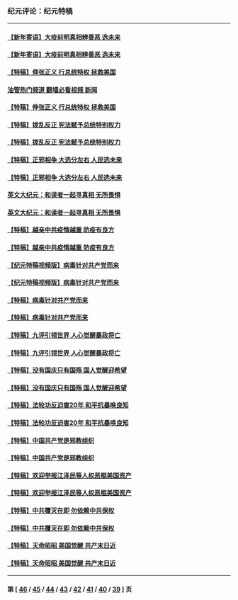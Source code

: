 ### 纪元评论：纪元特稿
---
#### [【新年寄语】大疫前明真相辨善恶 选未来](../../pages/nsc424/n12660855.md?06120330) 
#### [【新年寄语】大疫前明真相辨善恶 选未来](../../pages/nsc424/n12660855.md?06120330) 
#### [【特稿】伸张正义 行总统特权 拯救美国](../../pages/nsc424/n12616806.md?06120330) 
#### [油管热门频道 翻墙必看视频 新闻](ok?06120330)
#### [【特稿】伸张正义 行总统特权 拯救美国](../../pages/nsc424/n12616806.md?06120330) 
#### [【特稿】拨乱反正 宪法赋予总统特别权力](../../pages/nsc424/n12598306.md?06120330) 
#### [【特稿】拨乱反正 宪法赋予总统特别权力](../../pages/nsc424/n12598306.md?06120330) 
#### [【特稿】正邪相争 大选分左右 人民选未来](../../pages/nsc424/n12545208.md?06120330) 
#### [【特稿】正邪相争 大选分左右 人民选未来](../../pages/nsc424/n12545208.md?06120330) 
#### [英文大纪元：和读者一起寻真相 无所畏惧](../../pages/nsc424/n12542027.md?06120330) 
#### [英文大纪元：和读者一起寻真相 无所畏惧](../../pages/nsc424/n12542027.md?06120330) 
#### [【特稿】越亲中共疫情越重 防疫有良方](../../pages/nsc424/n12042989.md?06120330) 
#### [【特稿】越亲中共疫情越重 防疫有良方](../../pages/nsc424/n12042989.md?06120330) 
#### [【纪元特稿视频版】病毒针对共产党而来](../../pages/nsc424/n11977328.md?06120330) 
#### [【纪元特稿视频版】病毒针对共产党而来](../../pages/nsc424/n11977328.md?06120330) 
#### [【特稿】病毒针对共产党而来](../../pages/nsc424/n11928818.md?06120330) 
#### [【特稿】病毒针对共产党而来](../../pages/nsc424/n11928818.md?06120330) 
#### [【特稿】九评引领世界 人心觉醒暴政将亡](../../pages/nsc424/n11660496.md?06120330) 
#### [【特稿】九评引领世界 人心觉醒暴政将亡](../../pages/nsc424/n11660496.md?06120330) 
#### [【特稿】没有国庆只有国殇 国人觉醒迎希望](../../pages/nsc424/n11549354.md?06120330) 
#### [【特稿】没有国庆只有国殇 国人觉醒迎希望](../../pages/nsc424/n11549354.md?06120330) 
#### [【特稿】法轮功反迫害20年 和平抗暴唤良知](../../pages/nsc424/n11389135.md?06120330) 
#### [【特稿】法轮功反迫害20年 和平抗暴唤良知](../../pages/nsc424/n11389135.md?06120330) 
#### [【特稿】中国共产党是邪教组织](../../pages/nsc424/n11355551.md?06120330) 
#### [【特稿】中国共产党是邪教组织](../../pages/nsc424/n11355551.md?06120330) 
#### [【特稿】欢迎举报江泽民等人权恶棍美国资产](../../pages/nsc424/n11303040.md?06120330) 
#### [【特稿】欢迎举报江泽民等人权恶棍美国资产](../../pages/nsc424/n11303040.md?06120330) 
#### [【特稿】中共覆灭在即 勿依赖中共保权](../../pages/nsc424/n11278510.md?06120330) 
#### [【特稿】中共覆灭在即 勿依赖中共保权](../../pages/nsc424/n11278510.md?06120330) 
#### [【特稿】天命昭昭 美国觉醒 共产末日近](../../pages/nsc424/n11150259.md?06120330) 
#### [【特稿】天命昭昭 美国觉醒 共产末日近](../../pages/nsc424/n11150259.md?06120330) 

---
#### 第 [ [46](./46.md?06120330) / [45](./45.md?06120330) / [44](./44.md?06120330) / [43](./43.md?06120330) / [42](./42.md?06120330) / [41](./41.md?06120330) / [40](./40.md?06120330) / [39](./39.md?06120330) ] 页
